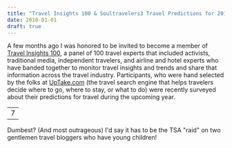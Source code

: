 ```yaml
---
title: "Travel Insights 100 & Soultravelers3 Travel Predictions for 2010 uptake tourism experts"
date: 2010-01-01
draft: true
---
```


<!--more-->

A few months ago I was honored to be invited to become a member of [Travel Insights 100](http://www.uptake.com/travelinsights100), a panel of 100 travel experts that included activists, traditional media, independent travelers, and airline and hotel experts who have banded together to monitor travel insights and trends and share that information across the travel industry. Participants, who were hand selected by the folks at [UpTake.com](http://www.uptake.com/) (the travel search engine that helps travelers decide where to go, where to stay, or what to do) were recently surveyed about their predictions for travel during the upcoming year.

|     |
| --- |
| 7 | Tech advances will continue to lead the way in the travel industry like most others. I'm glad we're positioned nicely as Partners with Youtube with a popular Soultravelers3 Youtube Channel as I think video is really going to take off in 2010. Even an ordinary family like ours can make viral travel videos! We should all be aware that according to Forrester, video is more likely to result in a first-page Google result than traditional SEO! Unlike Summers, I don't think the recession is over! I think it is a "reset" more like the one during the industrial revolution, not just a recession & economic problems will continue and will affect travel. More road trips will happen ( if oil prices don't increase too much) and more people will do extended travel. (This is the area of travel that we watch closely). The increase in people doing extended travel in 2009 was amazing ( affected by Tim Ferriss 4HWW, tech & the economy) and I think that trend will continue (4HWW just released a new edition). As schools deteriorate due to the economy ( 60% of schools will be virtual by the end of the decade) it'll encourage more families to do extended travel and think about more out-of-the-box solutions like wintering in a warmer climate for much less money or traveling off season etc. Singles, couples and even families will be capable of ultra mobile living and that will affect travel in new ways. By the end of the decade, travel will have a very different look than it does today! |

Dumbest? (And most outrageous) I'd say it has to be the TSA "raid" on two gentlemen travel bloggers who have young children!
